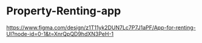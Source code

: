 # Property-Renting-app
https://www.figma.com/design/z1T11yk2DUN7Lc7P7J1aPF/App-for-renting-UI?node-id=0-1&t=XnrQpQD9hdXN3PeH-1
